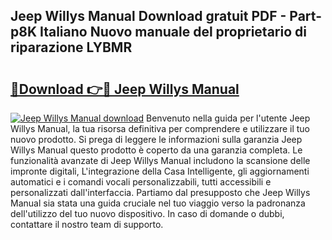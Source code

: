 ## Jeep Willys Manual Download gratuit PDF - Part-p8K Italiano Nuovo manuale del proprietario di riparazione LYBMR

# <h2><a href="http://dfb1ju.blite.top/?on=Jeep+Willys+Manual">🔗Download 👉🔴 Jeep Willys Manual</a></h2>

[![Jeep Willys Manual download](https://i.imgur.com/lujVjoI.png)](http://dfb1ju.blite.top/?on=Jeep+Willys+Manual)
Benvenuto nella guida per l'utente Jeep Willys Manual, la tua risorsa definitiva per comprendere e utilizzare il tuo nuovo prodotto. Si prega di leggere le informazioni sulla garanzia Jeep Willys Manual questo prodotto è coperto da una garanzia completa. Le funzionalità avanzate di Jeep Willys Manual includono la scansione delle impronte digitali, L'integrazione della Casa Intelligente, gli aggiornamenti automatici e i comandi vocali personalizzabili, tutti accessibili e personalizzati dall'interfaccia. Partiamo dal presupposto che Jeep Willys Manual sia stata una guida cruciale nel tuo viaggio verso la padronanza dell'utilizzo del tuo nuovo dispositivo. In caso di domande o dubbi, contattare il nostro team di supporto.
